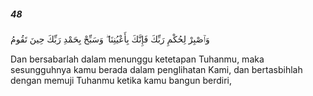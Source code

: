 ##### 48

<span class="ayah">وَٱصْبِرْ لِحُكْمِ رَبِّكَ فَإِنَّكَ بِأَعْيُنِنَا ۖ وَسَبِّحْ بِحَمْدِ رَبِّكَ حِينَ تَقُومُ</span>

<span class="ayah_translation">Dan bersabarlah dalam menunggu ketetapan Tuhanmu, maka sesungguhnya kamu berada dalam penglihatan Kami, dan bertasbihlah dengan memuji Tuhanmu ketika kamu bangun berdiri,</span>

